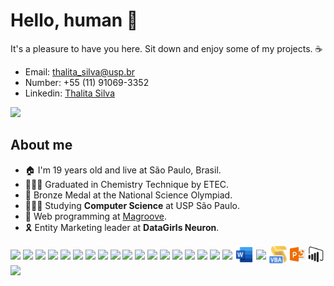 

#  Hello, human :wave: 
 It's a pleasure to have you here. Sit down and enjoy some of my projects. :coffee:

- Email: thalita_silva@usp.br
- Number: +55 (11) 91069-3352
- Linkedin: <a href = "https://www.linkedin.com/in/thalita-alves-da-silva-b55a251b6/"> Thalita Silva </a>
  
<div>
  <img height="150em" src="https://github-readme-stats.vercel.app/api/top-langs/?username=ThalitaRibeirao&layout=compact&langs_count=7&theme=dark"/>
</div>


<h2>About me</h2>

- 🏠 I'm 19 years old and live at São Paulo, Brasil.
- 👩🏽‍🔬 Graduated in Chemistry Technique by ETEC.
- 🥉 Bronze Medal at the National Science Olympiad.
- 👩🏽‍💻 Studying <b>Computer Science</b> at USP São Paulo.
- 📝 Web programming at <a href="https://www.magroove.com/">Magroove</a>. 
- 🎗 Entity Marketing leader at <b>DataGirls Neuron</b>.

<div style = "display: inline_block">
  <!-- Linux //-->
  <img align = "center" height = "30" widht = "30" src="https://cdn.jsdelivr.net/gh/devicons/devicon/icons/linux/linux-original.svg" />

  <!-- Vs Code //-->
  <img align = "center" height = "30" widht = "30" src="https://cdn.jsdelivr.net/gh/devicons/devicon/icons/vscode/vscode-original.svg" />
  
  <!-- Git //-->
  <img align = "center" height = "30" widht = "30" src="https://cdn.jsdelivr.net/gh/devicons/devicon/icons/git/git-original.svg" />

  <!-- Unity //-->
  <img align = "center" height = "30" widht = "30" src="https://cdn.jsdelivr.net/gh/devicons/devicon/icons/unity/unity-original.svg">
 
  <!-- Godot //-->
  <img align = "center" height = "30" widht = "30" src="https://cdn.jsdelivr.net/gh/devicons/devicon/icons/godot/godot-original.svg">
 
  <!-- C //-->
  <img align = "center" height = "30" widht = "30" src="https://cdn.jsdelivr.net/gh/devicons/devicon/icons/c/c-original.svg" />
  
  <!-- C++ //-->
  <img align = "center" height = "30" widht = "30" src="https://cdn.jsdelivr.net/gh/devicons/devicon/icons/cplusplus/cplusplus-original.svg" />
  
  <!-- C# //-->
  <img align = "center" height = "30" widht = "30" src="https://cdn.jsdelivr.net/gh/devicons/devicon/icons/csharp/csharp-original.svg" />
  
  <!-- Java //-->
  <img align = "center" height = "30" widht = "30" src="https://cdn.jsdelivr.net/gh/devicons/devicon/icons/java/java-original.svg" />
  
  <!-- Python //-->
  <img align = "center" height = "30" widht = "30" src="https://cdn.jsdelivr.net/gh/devicons/devicon/icons/python/python-original.svg" />
 
  <!-- Pandas //-->
  <img align = "center" height = "30" widht = "30" src="https://cdn.jsdelivr.net/gh/devicons/devicon/icons/pandas/pandas-original-wordmark.svg" />
  
  <!-- Selenium //-->
  <img align = "center" height = "30" widht = "30" src="https://cdn.jsdelivr.net/gh/devicons/devicon/icons/selenium/selenium-original.svg" />
  
  <!-- HTML //-->
  <img align = "center" height = "30" widht = "30" src="https://cdn.jsdelivr.net/gh/devicons/devicon/icons/html5/html5-original.svg" />
 
  <!-- CSS //-->
  <img align = "center" height = "30" widht = "30" src= "https://cdn.jsdelivr.net/gh/devicons/devicon/icons/css3/css3-original.svg" />
  
  <!-- Java Script //-->
  <img align = "center" height = "30" widht = "30" src="https://cdn.jsdelivr.net/gh/devicons/devicon/icons/javascript/javascript-original.svg" />
 
  <!-- Elixir //-->
  <img align = "center" height = "30" widht = "30" src="https://cdn.jsdelivr.net/gh/devicons/devicon/icons/elixir/elixir-original.svg" />
  
   <!-- React //-->
  <img align = "center" height = "30" widht = "30" src="https://cdn.jsdelivr.net/gh/devicons/devicon/icons/react/react-original.svg" />

   <!-- MySQL //-->
  <img align = "center" height = "30" widht = "30" src="https://cdn.jsdelivr.net/gh/devicons/devicon/icons/mysql/mysql-original-wordmark.svg" />
 
  <!-- Word //-->
  <img align = "center" height = "30" widht = "30" src="https://github.com/ThalitaRibeirao/Assets/blob/main/Perfil/file_type_word_icon_130070%20(1).png" />
  
  <!-- Excel //-->
  <img align = "center" height = "25" widht = "25" src="https://github.com/ThalitaRibeirao/Assets/blob/main/Perfil/Microsoft_Office_Excel_(2019%E2%80%93present).svg.png" />
    
  <!-- VBA //-->
  <img align = "center" height = "30" widht = "30" src="https://github.com/ThalitaRibeirao/Assets/blob/main/Perfil/4665930.png" />
    
  <!-- Power Point //-->
  <img align = "center" height = "25" widht = "25" src="https://github.com/ThalitaRibeirao/Assets/blob/main/Perfil/732224.png" />
  
  <!-- Power BI //-->
  <img align = "center" height = "25" widht = "25" src="https://github.com/ThalitaRibeirao/Assets/blob/main/Perfil/PBI.png" />
 
   <!-- Canvas //-->
  <img align = "center" height = "25" widht = "25" src="https://cdn.jsdelivr.net/gh/devicons/devicon/icons/canva/canva-original.svg" />

</div>

